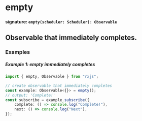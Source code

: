 # empty

#### signature: `empty(scheduler: Scheduler): Observable`

## Observable that immediately completes.

### Examples

##### Example 1: empty immediately completes

```ts
import { empty, Observable } from "rxjs";

// create observable that immediately completes
const example: Observable<{}> = empty();
// output: 'Complete!'
const subscribe = example.subscribe({
    complete: () => console.log("Complete!"),
    next: () => console.log("Next"),
});
```
